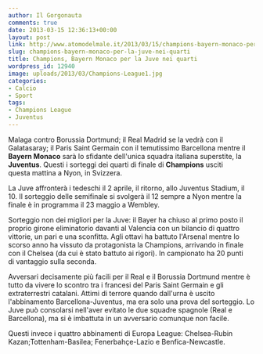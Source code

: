 ```yaml
---
author: Il Gorgonauta
comments: true
date: 2013-03-15 12:36:13+00:00
layout: post
link: http://www.atomodelmale.it/2013/03/15/champions-bayern-monaco-per-la-juve-nei-quarti/
slug: champions-bayern-monaco-per-la-juve-nei-quarti
title: Champions, Bayern Monaco per la Juve nei quarti
wordpress_id: 12940
image: uploads/2013/03/Champions-League1.jpg
categories:
- Calcio
- Sport
tags:
- Champions League
- Juventus
---
```



Malaga contro Borussia Dortmund; il Real Madrid se la vedrà con il Galatasaray; il Paris Saint Germain con il temutissimo Barcellona mentre il **Bayern Monaco** sarà lo sfidante dell'unica squadra italiana superstite, la **Juventus**. Questi i sorteggi dei quarti di finale di **Champions** usciti questa mattina a Nyon, in Svizzera.

La Juve affronterà i tedeschi il 2 aprile, il ritorno, allo Juventus Stadium, il 10. Il sorteggio delle semifinale si svolgerà il 12 sempre a Nyon mentre la finale è in programma il 23 maggio a Wembley.

Sorteggio non dei migliori per la Juve: il Bayer ha chiuso al primo posto il proprio girone eliminatorio davanti al Valencia con un bilancio di quattro vittorie, un pari e una sconfitta. Agli ottavi ha battuto l'Arsenal mentre lo scorso anno ha vissuto da protagonista la Champions, arrivando in finale con il Chelsea (da cui è stato battuto ai rigori). In campionato ha 20 punti di vantaggio sulla seconda.

Avversari decisamente più facili per il Real e il Borussia Dortmund mentre è tutto da vivere lo scontro tra i francesi del Paris Saint Germain e gli extraterrestri catalani. Attimi di terrore quando dall'urna è uscito l'abbinamento Barcellona-Juventus, ma era solo una prova del sorteggio. Lo Juve può consolarsi nell'aver evitato le due squadre spagnole (Real e Barcellona), ma si è imbattuta in un avversario comunque non facile.

Questi invece i quattro abbinamenti di Europa League: Chelsea-Rubin Kazan;Tottenham-Basilea; Fenerbahçe-Lazio e Benfica-Newcastle.
